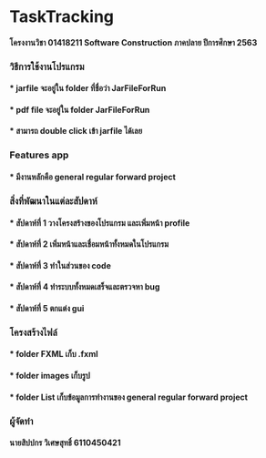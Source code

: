 # TaskTracking
#### โครงงานวิชา 01418211 Software Construction ภาคปลาย ปีการศึกษา 2563

### วิธีการใช้งานโปรแกรม
#### * jarfile จะอยู่ใน folder ที่ชื่อว่า JarFileForRun
#### * pdf file จะอยู่ใน folder JarFileForRun
#### * สามารถ double click เข้า jarfile ได้เลย

### Features app
#### * มีงานหลักคือ general regular forward project

### สิ่งที่พัฒนาในแต่ละสัปดาห์
#### * สัปดาห์ที่ 1 วางโครงสร้างของโปรแกรม และเพิ่มหน้า profile
#### * สัปดาห์ที่ 2 เพิ่มหน้าและเชื่อมหน้าทั้งหมดในโปรแกรม
#### * สัปดาห์ที่ 3 ทำในส่วนของ code 
#### * สัปดาห์ที่ 4 ทำระบบทั้งหมดเสร็จและตรวจหา bug
#### * สัปดาห์ที่ 5 ตกแต่ง gui

### โครงสร้างไฟล์
#### * folder FXML เก็บ .fxml
#### * folder images เก็บรูป
#### * folder List เก็บข้อมูลการทำงานของ general regular forward project

### ผู้จัดทำ
#### นายสิปปกร วิเศษสุทธิ์ 6110450421
